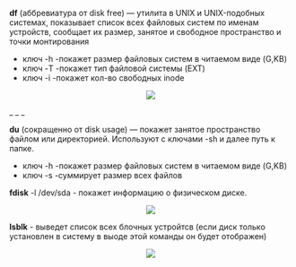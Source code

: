 **df** (аббревиатура от disk free) — утилита в UNIX и UNIX-подобных системах, показывает список всех файловых систем по именам устройств, сообщает их размер, занятое и свободное пространство и точки монтирования
- ключ -h -покажет размер файловых систем в читаемом виде (G,KB)
- ключ -T -покажет тип файловой системы (EXT)
- ключ -i -покажет кол-во свободных inode
<p align="center">
<image src="https://github.com/LLlMEJIb87/LINUX/blob/main/Диски/df.PNG">
</p>
_ _ _

**du** (сокращенно от disk usage) — покажет занятое пространство файлом или директорией. Используют с ключами -sh и далее путь к папке.
- ключ -h -покажет размер файловых систем в читаемом виде (G,KB)
- ключ -s -суммирует размер всех файлов 

**fdisk** -l /dev/sda - покажет информацию о физическом диске.
<p align="center">
<image src="https://github.com/LLlMEJIb87/LINUX/blob/main/Диски/fdisk.PNG">
</p>

**lsblk** - выведет список всех блочных устройтсв (если диск только установлен в систему в выоде этой команды он будет отображен)
<p align="center">
<image src="https://github.com/LLlMEJIb87/LINUX/blob/main/Диски/lsblk.PNG">
</p>
